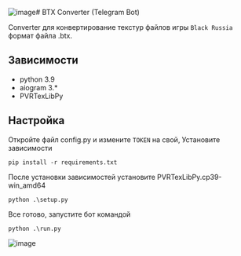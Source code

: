 ![image](https://github.com/ZhasulanN10/tgbot-converterBTX/assets/85670918/e2d790f6-2a90-4e3a-9677-69a9f6012cb2)# BTX Converter (Telegram Bot)

Converter для конвертирование текстур файлов игры `Black Russia` формат файла .btx.
## Зависимости

- python 3.9
- aiogram 3.*
- PVRTexLibPy

## Настройка
Откройте файл config.py и измените `TOKEN` на свой, Установите зависимости

```
pip install -r requirements.txt
```
После установки зависимостей установите PVRTexLibPy.cp39-win_amd64
```
python .\setup.py
```
Все готово, запустите бот командой 
```
python .\run.py
```
![image](https://github.com/ZhasulanN10/tgbot-converterBTX/assets/85670918/e3b0d663-ba3b-4dac-b101-3873f788b86c)



















